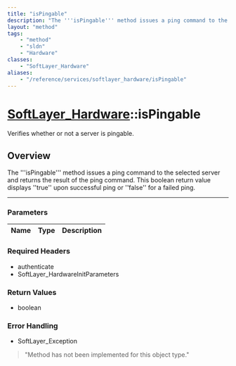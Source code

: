 ```yaml
---
title: "isPingable"
description: "The '''isPingable''' method issues a ping command to the selected server and returns the result of the ping command. Thi... "
layout: "method"
tags:
    - "method"
    - "sldn"
    - "Hardware"
classes:
    - "SoftLayer_Hardware"
aliases:
    - "/reference/services/softlayer_hardware/isPingable"
---
```

# [SoftLayer_Hardware](/reference/services/SoftLayer_Hardware)::isPingable


Verifies whether or not a server is pingable.


## Overview 
The '''isPingable''' method issues a ping command to the selected server and returns the result of the ping command. This boolean return value displays ''true'' upon successful ping or ''false'' for a failed ping. 

-----

### Parameters 
|Name | Type | Description |
| --- | --- | --- |


### Required Headers
* authenticate
* SoftLayer_HardwareInitParameters


### Return Values
* boolean



### Error Handling

* SoftLayer_Exception 

> "Method has not been implemented for this object type." 



